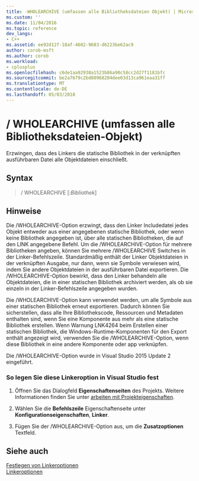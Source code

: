 ```yaml
---
title: -WHOLEARCHIVE (umfassen alle Bibliotheksdateien Objekt) | Microsoft Docs
ms.custom: ''
ms.date: 11/04/2016
ms.topic: reference
dev_langs:
- C++
ms.assetid: ee92d12f-18af-4602-9683-d6223be62ac9
author: corob-msft
ms.author: corob
ms.workload:
- cplusplus
ms.openlocfilehash: c6de1aa92938a1523b86a90c58cc2d27f1181bfc
ms.sourcegitcommit: be2a7679c2bd80968204dee03d13ca961eaa31ff
ms.translationtype: MT
ms.contentlocale: de-DE
ms.lasthandoff: 05/03/2018
---
```

# <a name="wholearchive-include-all-library-object-files"></a>/ WHOLEARCHIVE (umfassen alle Bibliotheksdateien-Objekt)
Erzwingen, dass des Linkers die statische Bibliothek in der verknüpften ausführbaren Datei alle Objektdateien einschließt.  
  
## <a name="syntax"></a>Syntax  
  
> / WHOLEARCHIVE [:*Bibliothek*]  
  
## <a name="remarks"></a>Hinweise  
  
Die /WHOLEARCHIVE-Option erzwingt, dass den Linker Includedatei jedes Objekt entweder aus einer angegebenen statische Bibliothek, oder wenn keine Bibliothek angegeben ist, über alle statischen Bibliotheken, die auf den LINK angegebene Befehl. Um die /WHOLEARCHIVE-Option für mehrere Bibliotheken angeben, können Sie mehrere /WHOLEARCHIVE Switches in der Linker-Befehlszeile. Standardmäßig enthält der Linker Objektdateien in der verknüpften Ausgabe, nur dann, wenn sie Symbole verwiesen wird, indem Sie andere Objektdateien in der ausführbaren Datei exportieren. Die /WHOLEARCHIVE-Option bewirkt, dass den Linker behandeln alle Objektdateien, die in einer statischen Bibliothek archiviert werden, als ob sie einzeln in der Linker-Befehlszeile angegeben wurden.  
  
Die /WHOLEARCHIVE-Option kann verwendet werden, um alle Symbole aus einer statischen Bibliothek erneut exportieren. Dadurch können Sie sicherstellen, dass alle Ihre Bibliothekscode, Ressourcen und Metadaten enthalten sind, wenn Sie eine Komponente aus mehr als eine statische Bibliothek erstellen. Wenn Warnung LNK4264 beim Erstellen einer statischen Bibliothek, die Windows-Runtime-Komponenten für den Export enthält angezeigt wird, verwenden Sie die /WHOLEARCHIVE-Option, wenn diese Bibliothek in eine andere Komponente oder app verknüpfen.  
  
Die /WHOLEARCHIVE-Option wurde in Visual Studio 2015 Update 2 eingeführt.  
  
### <a name="to-set-this-linker-option-in-visual-studio"></a>So legen Sie diese Linkeroption in Visual Studio fest  
  
1.  Öffnen Sie das Dialogfeld **Eigenschaftenseiten** des Projekts. Weitere Informationen finden Sie unter [arbeiten mit Projekteigenschaften](../../ide/working-with-project-properties.md).  
  
1.  Wählen Sie die **Befehlszeile** Eigenschaftenseite unter **Konfigurationseigenschaften**, **Linker**.  
  
1.  Fügen Sie der /WHOLEARCHIVE-Option aus, um die **Zusatzoptionen** Textfeld.  
  
  
## <a name="see-also"></a>Siehe auch  
 [Festlegen von Linkeroptionen](../../build/reference/setting-linker-options.md)   
 [Linkeroptionen](../../build/reference/linker-options.md)